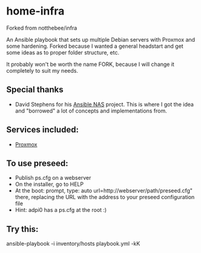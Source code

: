 # home-infra

Forked from notthebee/infra


An Ansible playbook that sets up multiple Debian servers with Proxmox and some hardening.
Forked because I wanted a general headstart and get some ideas as to proper folder structure, etc.

It probably won't be worth the name FORK, because I will change it completely to suit my needs.

## Special thanks
* David Stephens for his [Ansible NAS](https://github.com/davestephens/ansible-nas) project. This is where I got the idea and "borrowed" a lot of concepts and implementations from.

## Services included:
* [Proxmox](https://hub.docker.com/r/homeassistant/home-assistant) 

## To use preseed:
* Publish ps.cfg on a webserver
* On the installer, go to HELP
* At the boot: prompt, type: auto url=http://webserver/path/preseed.cfg" there, replacing the URL with the address to your preseed configuration file 
* Hint: adpi0 has a ps.cfg at the root :)

## Try this:
ansible-playbook -i inventory/hosts playbook.yml -kK
